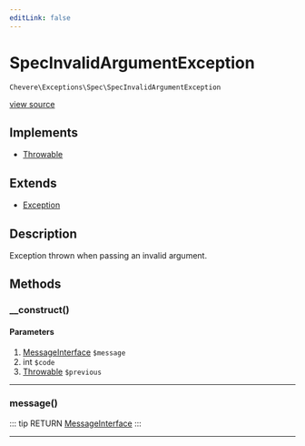 ```yaml
---
editLink: false
---
```


# SpecInvalidArgumentException

`Chevere\Exceptions\Spec\SpecInvalidArgumentException`

[view source](https://github.com/chevere/chevere/blob/master/exceptions/Spec/SpecInvalidArgumentException.php)

## Implements

- [Throwable](https://www.php.net/manual/class.throwable)

## Extends

- [Exception](../Core/Exception.md)

## Description

Exception thrown when passing an invalid argument.

## Methods

### __construct()

#### Parameters

1. [MessageInterface](../../Interfaces/Message/MessageInterface.md) `$message`
2. int `$code`
3. [Throwable](https://www.php.net/manual/class.throwable) `$previous`

---

### message()

::: tip RETURN
[MessageInterface](../../Interfaces/Message/MessageInterface.md)
:::

---
